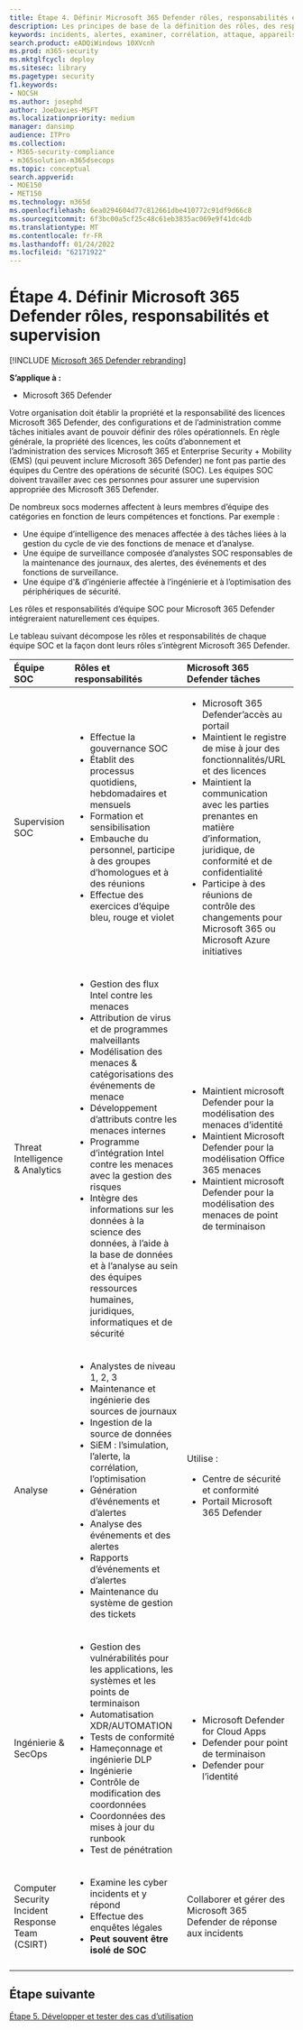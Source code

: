 ```yaml
---
title: Étape 4. Définir Microsoft 365 Defender rôles, responsabilités et supervision
description: Les principes de base de la définition des rôles, des responsabilités et de la supervision lors de l’intégration Microsoft 365 Defender vos opérations de sécurité.
keywords: incidents, alertes, examiner, corrélation, attaque, appareils, utilisateurs, identités, identité, boîte aux lettres, e-mail, 365, microsoft, Microsoft 365, réponse aux incidents, cyber-attaque, secops, opérations de sécurité, soc
search.product: eADQiWindows 10XVcnh
ms.prod: m365-security
ms.mktglfcycl: deploy
ms.sitesec: library
ms.pagetype: security
f1.keywords:
- NOCSH
ms.author: josephd
author: JoeDavies-MSFT
ms.localizationpriority: medium
manager: dansimp
audience: ITPro
ms.collection:
- M365-security-compliance
- m365solution-m365dsecops
ms.topic: conceptual
search.appverid:
- MOE150
- MET150
ms.technology: m365d
ms.openlocfilehash: 6ea0294604d77c812661dbe410772c91df9d66c8
ms.sourcegitcommit: 6f3bc00a5cf25c48c61eb3835ac069e9f41dc4db
ms.translationtype: MT
ms.contentlocale: fr-FR
ms.lasthandoff: 01/24/2022
ms.locfileid: "62171922"
---
```

# <a name="step-4-define-microsoft-365-defender-roles-responsibilities-and-oversight"></a>Étape 4. Définir Microsoft 365 Defender rôles, responsabilités et supervision

[!INCLUDE [Microsoft 365 Defender rebranding](../includes/microsoft-defender.md)]

**S’applique à :**
- Microsoft 365 Defender

Votre organisation doit établir la propriété et la responsabilité des licences Microsoft 365 Defender, des configurations et de l’administration comme tâches initiales avant de pouvoir définir des rôles opérationnels. En règle générale, la propriété des licences, les coûts d’abonnement et l’administration des services Microsoft 365 et Enterprise Security + Mobility (EMS) (qui peuvent inclure Microsoft 365 Defender) ne font pas partie des équipes du Centre des opérations de sécurité (SOC). Les équipes SOC doivent travailler avec ces personnes pour assurer une supervision appropriée des Microsoft 365 Defender. 

De nombreux socs modernes affectent à leurs membres d’équipe des catégories en fonction de leurs compétences et fonctions. Par exemple :

- Une équipe d’intelligence des menaces affectée à des tâches liées à la gestion du cycle de vie des fonctions de menace et d’analyse.
- Une équipe de surveillance composée d’analystes SOC responsables de la maintenance des journaux, des alertes, des événements et des fonctions de surveillance.
- Une équipe d'& d’ingénierie affectée à l’ingénierie et à l’optimisation des périphériques de sécurité.

Les rôles et responsabilités d’équipe SOC pour Microsoft 365 Defender intégreraient naturellement ces équipes.

Le tableau suivant décompose les rôles et responsabilités de chaque équipe SOC et la façon dont leurs rôles s’intègrent Microsoft 365 Defender.

| Équipe SOC | Rôles et responsabilités | Microsoft 365 Defender tâches  |
|:-------|:-----|:-------|
| Supervision SOC | <ul><li>Effectue la gouvernance SOC</li><li>Établit des processus quotidiens, hebdomadaires et mensuels</li><li>Formation et sensibilisation</li><li>Embauche du personnel, participe à des groupes d’homologues et à des réunions</li><li>Effectue des exercices d’équipe bleu, rouge et violet</ul>  | <ul><li>Microsoft 365 Defender’accès au portail</li><li>Maintient le registre de mise à jour des fonctionnalités/URL et des licences</li><li>Maintient la communication avec les parties prenantes en matière d’information, juridique, de conformité et de confidentialité</li><li>Participe à des réunions de contrôle des changements pour Microsoft 365 ou Microsoft Azure initiatives</ul> |
| Threat Intelligence & Analytics  | <ul><li>Gestion des flux Intel contre les menaces</li><li>Attribution de virus et de programmes malveillants</li><li>Modélisation des menaces & catégorisations des événements de menace</li><li>Développement d’attributs contre les menaces internes </li><li>Programme d’intégration Intel contre les menaces avec la gestion des risques</li><li>Intègre des informations sur les données à la science des données, à l’aide à la base de données et à l’analyse au sein des équipes ressources humaines, juridiques, informatiques et de sécurité<ul> | <ul><li>Maintient microsoft Defender pour la modélisation des menaces d’identité</li><li>Maintient Microsoft Defender pour la modélisation Office 365 menaces</li><li>Maintient microsoft Defender pour la modélisation des menaces de point de terminaison</ul> |
| Analyse | <ul><li>Analystes de niveau 1, 2, 3</li><li>Maintenance et ingénierie des sources de journaux</li><li>Ingestion de la source de données </li><li>SiEM : l’simulation, l’alerte, la corrélation, l’optimisation</li><li>Génération d’événements et d’alertes</li><li>Analyse des événements et des alertes</li><li>Rapports d’événements et d’alertes</li><li>Maintenance du système de gestion des tickets</ul> | Utilise : <ul><li>Centre de sécurité et conformité</li><li>Portail Microsoft 365 Defender</ul> |
| Ingénierie & SecOps | <ul><li>Gestion des vulnérabilités pour les applications, les systèmes et les points de terminaison</li><li>Automatisation XDR/AUTOMATION</li><li>Tests de conformité</li><li>Hameçonnage et ingénierie DLP</li><li>Ingénierie</li><li>Contrôle de modification des coordonnées</li><li>Coordonnées des mises à jour du runbook</li><li>Test de pénétration<ul> | <ul><li>Microsoft Defender for Cloud Apps</li><li>Defender pour point de terminaison</li><li>Defender pour l’identité</ul> |
| Computer Security Incident Response Team (CSIRT) | <ul><li>Examine les cyber incidents et y répond</li><li>Effectue des enquêtes légales</li><li>**Peut souvent être isolé de SOC**</ul> | Collaborer et gérer des Microsoft 365 Defender de réponse aux incidents |
||||


## <a name="next-step"></a>Étape suivante

[Étape 5. Développer et tester des cas d’utilisation](integrate-microsoft-365-defender-secops-use-cases.md)
